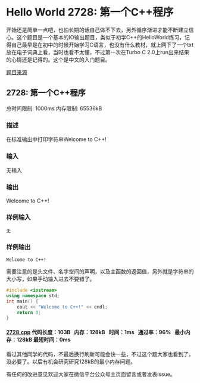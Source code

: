 # Hello World 2728: 第一个C++程序

开始还是简单一点吧，也怕长期的话自己做不下去，另外循序渐进才能不断建立信心。这个题目是一个基本的IO输出题目，类似于初学C++的HelloWorld练习，记得自己最早是在初中的时候开始学习C语言，也没有什么教材，就上网下了一个txt放在电子词典上看，当时也看不太懂，不过第一次在Turbo C 2.0上run出来结果的心情还是记得的。这个是中文的入门题目。

[题目来源](http://bailian.openjudge.cn/practice/2728/)

## 2728: 第一个C++程序

总时间限制: 1000ms    内存限制: 65536kB

### 描述

在标准输出中打印字符串Welcome to C++!

### 输入

无输入

### 输出

Welcome to C++!

### 样例输入
```
无
```
### 样例输出
```
Welcome to C++!
```
需要注意的是头文件、名字空间的声明，以及主函数的返回值，另外就是字符串的大小写，如果手动输入进去不要错了。
```cpp
#include <iostream>
using namespace std;
int main() {
	cout << "Welcome to C++!" << endl;
	return 0;
}
```
#### [2728.cpp](/Code/2700-2799/2728.cpp) 代码长度：103B   内存：128kB   时间：1ms   通过率：96%   最小内存：128kB  最短时间：0ms

看过其他同学的代码，不最后换行刷新可能会快一些，不过这个题大家也看到了，没必要了。以后有机会研究研究128kB的最小内存问题。

有任何的改进意见欢迎大家在微信平台公众号主页面留言或者发表issue。


